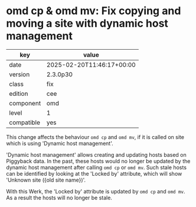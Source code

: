 [//]: # (werk v2)
# omd cp & omd mv: Fix copying and moving a site with dynamic host management

key        | value
---------- | ---
date       | 2025-02-20T11:46:17+00:00
version    | 2.3.0p30
class      | fix
edition    | cee
component  | omd
level      | 1
compatible | yes

This change affects the behaviour `omd cp` and `omd mv`, if it is called on site which is using 'Dynamic host management'.

'Dynamic host management' allows creating and updating hosts based on Piggyback data.
In the past, these hosts would no longer be updated by the dynamic host management after calling `omd cp` or `omd mv`.
Such stale hosts can be identified by looking at the 'Locked by' attribute, which will show 'Unknown site ({old site name})'.

With this Werk, the 'Locked by' attribute is updated by `omd cp` and `omd mv`. As a result the hosts will no longer be stale.
